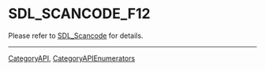 # SDL_SCANCODE_F12

Please refer to [SDL_Scancode](SDL_Scancode) for details.

----
[CategoryAPI](CategoryAPI), [CategoryAPIEnumerators](CategoryAPIEnumerators)

